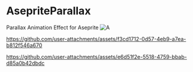 # AsepriteParallax
Parallax Animation Effect for Aseprite
![A](https://github.com/user-attachments/assets/2e71350e-45f1-4bb9-b86f-c1a05ebd1f73)





https://github.com/user-attachments/assets/f3cd1712-0d57-4eb9-a7ea-b812f546a670



https://github.com/user-attachments/assets/e6d51f2e-5518-4759-bbab-d85a0b42dbdc

